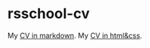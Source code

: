 # rsschool-cv

My [CV in markdown](https://icesvz.github.io/rsschool-cv/cv).
My [CV in html&css](https://icesvz.github.io/rsschool-cv/).


